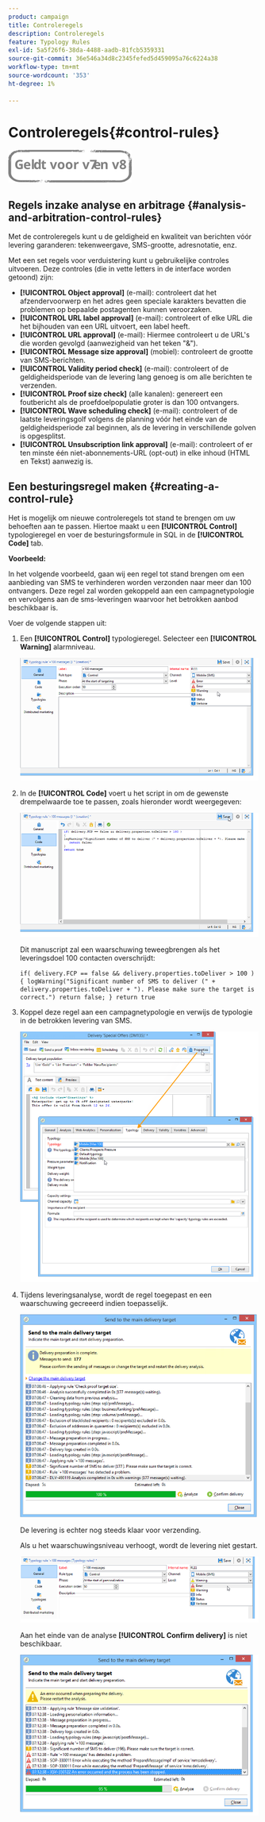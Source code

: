 ```yaml
---
product: campaign
title: Controleregels
description: Controleregels
feature: Typology Rules
exl-id: 5a5f26f6-38da-4488-aadb-81fcb5359331
source-git-commit: 36e546a34d8c2345fefed5d459095a76c6224a38
workflow-type: tm+mt
source-wordcount: '353'
ht-degree: 1%

---
```


# Controleregels{#control-rules}

![](../../assets/common.svg)

## Regels inzake analyse en arbitrage {#analysis-and-arbitration-control-rules}

Met de controleregels kunt u de geldigheid en kwaliteit van berichten vóór levering garanderen: tekenweergave, SMS-grootte, adresnotatie, enz.

Met een set regels voor verduistering kunt u gebruikelijke controles uitvoeren. Deze controles (die in vette letters in de interface worden getoond) zijn:

* **[!UICONTROL Object approval]** (e-mail): controleert dat het afzendervoorwerp en het adres geen speciale karakters bevatten die problemen op bepaalde postagenten kunnen veroorzaken.
* **[!UICONTROL URL label approval]** (e-mail): controleert of elke URL die het bijhouden van een URL uitvoert, een label heeft.
* **[!UICONTROL URL approval]** (e-mail): Hiermee controleert u de URL&#39;s die worden gevolgd (aanwezigheid van het teken &quot;&amp;&quot;).
* **[!UICONTROL Message size approval]** (mobiel): controleert de grootte van SMS-berichten.
* **[!UICONTROL Validity period check]** (e-mail): controleert of de geldigheidsperiode van de levering lang genoeg is om alle berichten te verzenden.
* **[!UICONTROL Proof size check]** (alle kanalen): genereert een foutbericht als de proefdoelpopulatie groter is dan 100 ontvangers.
* **[!UICONTROL Wave scheduling check]** (e-mail): controleert of de laatste leveringsgolf volgens de planning vóór het einde van de geldigheidsperiode zal beginnen, als de levering in verschillende golven is opgesplitst.
* **[!UICONTROL Unsubscription link approval]** (e-mail): controleert of er ten minste één niet-abonnements-URL (opt-out) in elke inhoud (HTML en Tekst) aanwezig is.

## Een besturingsregel maken {#creating-a-control-rule}

Het is mogelijk om nieuwe controleregels tot stand te brengen om uw behoeften aan te passen. Hiertoe maakt u een **[!UICONTROL Control]** typologieregel en voer de besturingsformule in SQL in de **[!UICONTROL Code]** tab.

**Voorbeeld:**

In het volgende voorbeeld, gaan wij een regel tot stand brengen om een aanbieding van SMS te verhinderen worden verzonden naar meer dan 100 ontvangers. Deze regel zal worden gekoppeld aan een campagnetypologie en vervolgens aan de sms-leveringen waarvoor het betrokken aanbod beschikbaar is.

Voer de volgende stappen uit:

1. Een **[!UICONTROL Control]** typologieregel. Selecteer een **[!UICONTROL Warning]** alarmniveau.

   ![](assets/campaign_opt_create_control_01.png)

1. In de **[!UICONTROL Code]** voert u het script in om de gewenste drempelwaarde toe te passen, zoals hieronder wordt weergegeven:

   ![](assets/campaign_opt_create_control_02.png)

   Dit manuscript zal een waarschuwing teweegbrengen als het leveringsdoel 100 contacten overschrijdt:

   ```
   if( delivery.FCP == false && delivery.properties.toDeliver > 100 ) { logWarning("Significant number of SMS to deliver (" + delivery.properties.toDeliver + "). Please make sure the target is correct.") return false; } return true
   ```

1. Koppel deze regel aan een campagnetypologie en verwijs de typologie in de betrokken levering van SMS.

   ![](assets/campaign_opt_create_control_03.png)

1. Tijdens leveringsanalyse, wordt de regel toegepast en een waarschuwing gecreeerd indien toepasselijk.

   ![](assets/campaign_opt_create_control_04.png)

   De levering is echter nog steeds klaar voor verzending.

   Als u het waarschuwingsniveau verhoogt, wordt de levering niet gestart.

   ![](assets/campaign_opt_create_control_05.png)

   Aan het einde van de analyse **[!UICONTROL Confirm delivery]** is niet beschikbaar.

   ![](assets/campaign_opt_create_control_06.png)
